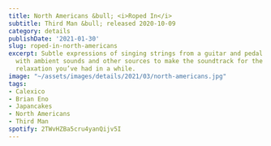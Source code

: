 ```yaml
---
title: North Americans &bull; <i>Roped In</i>
subtitle: Third Man &bull; released 2020-10-09
category: details
publishDate: '2021-01-30'
slug: roped-in-north-americans
excerpt: Subtle expressions of singing strings from a guitar and pedal steel, mixed
  with ambient sounds and other sources to make the soundtrack for the most intense
  relaxation you’ve had in a while.
image: "~/assets/images/details/2021/03/north-americans.jpg"
tags:
- Calexico
- Brian Eno
- Japancakes
- North Americans
- Third Man
spotify: 2TWvHZBa5cru4yanQijv5I
---
```


